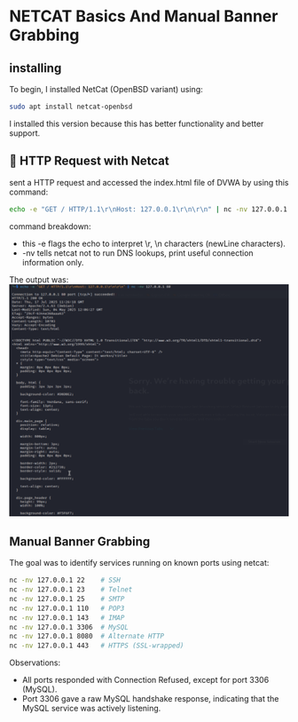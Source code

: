 # NETCAT Basics And Manual Banner Grabbing
## installing
To begin, I installed NetCat (OpenBSD variant) using:
```bash
sudo apt install netcat-openbsd
```
I installed this version because this has better functionality and better support.

## 📡 HTTP Request with Netcat
sent a HTTP request and accessed the index.html file of DVWA by using this command:
```bash
echo -e "GET / HTTP/1.1\r\nHost: 127.0.0.1\r\n\r\n" | nc -nv 127.0.0.1 80
```
command breakdown:
- this -e flags the echo to interpret \r, \n characters (newLine characters).
- -nv tells netcat not to run DNS lookups, print useful connection information only.

The output was:
![NetCat HTTP index output](/Day-3-notes/Screenshots/Index-html-file-netcat-output.png)

## Manual Banner Grabbing
The goal was to identify services running on known ports using netcat:
```bash
nc -nv 127.0.0.1 22    # SSH
nc -nv 127.0.0.1 23    # Telnet
nc -nv 127.0.0.1 25    # SMTP
nc -nv 127.0.0.1 110   # POP3
nc -nv 127.0.0.1 143   # IMAP
nc -nv 127.0.0.1 3306  # MySQL
nc -nv 127.0.0.1 8080  # Alternate HTTP
nc -nv 127.0.0.1 443   # HTTPS (SSL-wrapped)
```
Observations:
- All ports responded with Connection Refused, except for port 3306 (MySQL).
- Port 3306 gave a raw MySQL handshake response, indicating that the MySQL service was actively listening.

